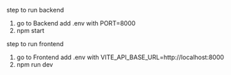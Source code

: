   step to run backend
  1. go to Backend add .env with PORT=8000
  2. npm start

 step to run frontend
 1. go to Frontend add .env with VITE_API_BASE_URL=http://localhost:8000
 2. npm run dev
